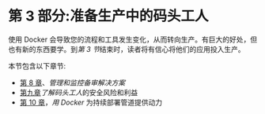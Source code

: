 # 第 3 部分:准备生产中的码头工人

使用 Docker 会导致您的流程和工具发生变化，从而转向生产。有巨大的好处，但也有新的东西要学。到*第 3 节*结束时，读者将有信心将他们的应用投入生产。

本节包含以下章节:

*   [第 8 章](08.html)、*管理和监控备审解决方案*
*   [第九章](09.html)*了解码头工人*的安全风险和利益
*   [第 10 章](10.html)，*用 Docker* 为持续部署管道提供动力
